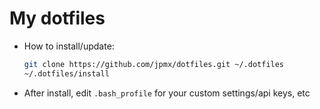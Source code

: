 My dotfiles
========


- How to install/update:

  ```bash
  git clone https://github.com/jpmx/dotfiles.git ~/.dotfiles 
  ~/.dotfiles/install
  ```

- After install, edit `.bash_profile` for your custom settings/api keys, etc


